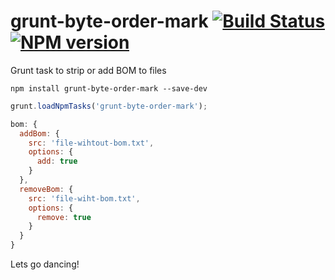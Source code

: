 grunt-byte-order-mark [![Build Status](https://api.travis-ci.org/bergquist/grunt-byte-order-mark.png)](https://travis-ci.org/bergquist/grunt-byte-order-mark) [![NPM version](https://badge.fury.io/js/grunt-byte-order-mark.png)](https://npmjs.org/package/grunt-byte-order-mark)
=================

Grunt task to strip or add BOM to files

```shell
npm install grunt-byte-order-mark --save-dev
```

```js
grunt.loadNpmTasks('grunt-byte-order-mark');
```

```js
bom: {
  addBom: {
    src: 'file-wihtout-bom.txt',
    options: {
      add: true
    }
  },
  removeBom: {
    src: 'file-wiht-bom.txt',
    options: {
      remove: true
    }
  }
}
```

Lets go dancing!